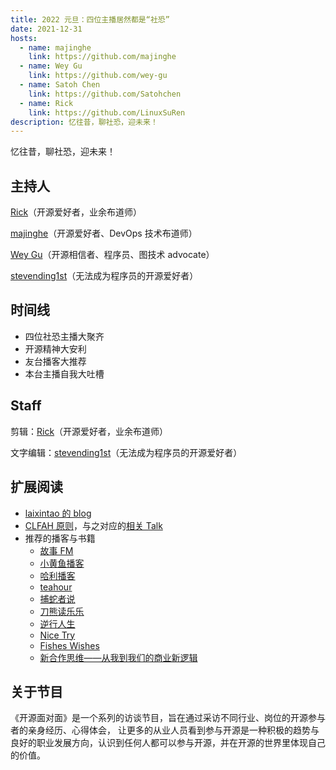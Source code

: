 ```yaml
---
title: 2022 元旦：四位主播居然都是“社恐”
date: 2021-12-31
hosts:
  - name: majinghe
    link: https://github.com/majinghe
  - name: Wey Gu
    link: https://github.com/wey-gu
  - name: Satoh Chen
    link: https://github.com/Satohchen
  - name: Rick
    link: https://github.com/LinuxSuRen
description: 忆往昔，聊社恐，迎未来！
---
```


忆往昔，聊社恐，迎未来！

## 主持人

[Rick](https://github.com/linuxsuren)（开源爱好者，业余布道师）

[majinghe](https://github.com/majinghe)（开源爱好者、DevOps 技术布道师）

[Wey Gu](https://github.com/wey-gu)（开源相信者、程序员、图技术 advocate）

[stevending1st](https://github.com/stevending1st)（无法成为程序员的开源爱好者）

## 时间线

- 四位社恐主播大聚齐
- 开源精神大安利
- 友台播客大推荐
- 本台主播自我大吐槽

## Staff

剪辑：[Rick](https://github.com/linuxsuren)（开源爱好者，业余布道师）

文字编辑：[stevending1st](https://github.com/stevending1st)（无法成为程序员的开源爱好者）

## 扩展阅读

- [laixintao 的 blog](https://www.kawabangga.com/)
- [CLFAH 原则](https://siwei.io/talks/2021-Path-to-DA/5)，与之对应的[相关 Talk](https://www.bilibili.com/video/BV1Af4y1u7VN)
- 推荐的播客与书籍
  - [故事 FM](https://storyfm.cn/)
  - [小黄鱼播客](https://www.ximalaya.com/zhubo/30270729)
  - [哈利播客](https://www.ximalaya.com/album/43745518)
  - [teahour](https://teahour.fm/)
  - [捕蛇者说](https://pythonhunter.org/)
  - [刀熊读乐乐](https://www.ximalaya.com/album/38346992)
  - [逆行人生](https://www.ximalaya.com/album/31839268)
  - [Nice Try](https://nicetrypod.com/)
  - [Fishes Wishes](https://www.xiaoyuzhoufm.com/podcast/5e9aef0a418a84a0461c4d2a)
  - [新合作思维——从我到我们的商业新逻辑](https://book.douban.com/subject/27662429/)

## 关于节目

《开源面对面》是一个系列的访谈节目，旨在通过采访不同行业、岗位的开源参与者的亲身经历、心得体会，
让更多的从业人员看到参与开源是一种积极的趋势与良好的职业发展方向，认识到任何人都可以参与开源，并在开源的世界里体现自己的价值。
